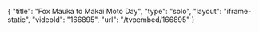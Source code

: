 {
    "title": "Fox Mauka to Makai Moto Day",
    "type": "solo",
    "layout": "iframe-static",
    "videoId": "166895",
    "url": "\/tvpembed\/166895"
}